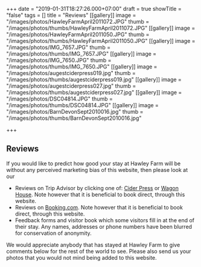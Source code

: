 +++
date = "2019-01-31T18:27:26.000+07:00"
draft = true
showTitle = "false"
tags = []
title = "Reviews"
[[gallery]]
image = "/images/photos/HawleyFarmApril2011072.JPG"
thumb = "/images/photos/thumbs/HawleyFarmApril2011072.JPG"
[[gallery]]
image = "/images/photos/HawleyFarmApril2011050.JPG"
thumb = "/images/photos/thumbs/HawleyFarmApril2011050.JPG"
[[gallery]]
image = "/images/photos/IMG_7657.JPG"
thumb = "/images/photos/thumbs/IMG_7657.JPG"
[[gallery]]
image = "/images/photos/IMG_7650.JPG"
thumb = "/images/photos/thumbs/IMG_7650.JPG"
[[gallery]]
image = "/images/photos/augestciderpress019.jpg"
thumb = "/images/photos/thumbs/augestciderpress019.jpg"
[[gallery]]
image = "/images/photos/augestciderpress027.jpg"
thumb = "/images/photos/thumbs/augestciderpress027.jpg"
[[gallery]]
image = "/images/photos/DSC04814.JPG"
thumb = "/images/photos/thumbs/DSC04814.JPG"
[[gallery]]
image = "/images/photos/BarnDevonSept2010016.jpg"
thumb = "/images/photos/thumbs/BarnDevonSept2010016.jpg"

+++
## Reviews

If you would like to predict how good your stay at Hawley Farm will be without any perceived marketing bias of this website, then please look at our

* Reviews on Trip Advisor by clicking one of: [Cider Press](https://www.tripadvisor.co.uk/VacationRentalReview-g2099835-d7131341-Hawley_Farm_Holiday_cottages_The_Cider_Press-Dalwood_Devon_England.html) or [Wagon House](https://www.tripadvisor.co.uk/VacationRentalReview-g2099835-d7182575-Hawley_Farm_Cottages_The_Wagon_House-Dalwood_Devon_England.html). Note however that it is beneficial to book direct, through this website.
* Reviews on [Booking.com](https://www.booking.com/reviews/gb/hotel/hawley-farm.en-gb.html?aid=304142;label=gen173nr-1DCAEoggJCAlhYSDNYBGhQiAEBmAEuwgEDYWJuyAEP2AED6AEBkgIBeagCBA;sid=93dbcb82028f86d43ef4c25d5d9d2711). Note however that it is beneficial to book direct, through this website.
* Feedback forms and visitor book which some visitors fill in at the end of their stay. Any names, addresses or phone numbers have been blurred for conservation of anonymity. 

We would appreciate anybody that has stayed at Hawley Farm to give comments below for the rest of the world to see. Please also send us your photos that you would not mind being added to this website.